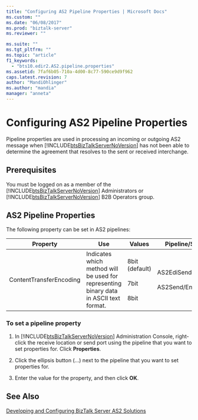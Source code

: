 ```yaml
---
title: "Configuring AS2 Pipeline Properties | Microsoft Docs"
ms.custom: ""
ms.date: "06/08/2017"
ms.prod: "biztalk-server"
ms.reviewer: ""

ms.suite: ""
ms.tgt_pltfrm: ""
ms.topic: "article"
f1_keywords: 
  - "bts10.edir2.AS2.pipeline.properties"
ms.assetid: 7faf6b05-710a-4d00-8c77-590ce9d9f962
caps.latest.revision: 7
author: "MandiOhlinger"
ms.author: "mandia"
manager: "anneta"
---
```

# Configuring AS2 Pipeline Properties
Pipeline properties are used in processing an incoming or outgoing AS2 message when [!INCLUDE[btsBizTalkServerNoVersion](../includes/btsbiztalkservernoversion-md.md)] has not been able to determine the agreement that resolves to the sent or received interchange.  
  
## Prerequisites  
 You must be logged on as a member of the [!INCLUDE[btsBizTalkServerNoVersion](../includes/btsbiztalkservernoversion-md.md)] Administrators or [!INCLUDE[btsBizTalkServerNoVersion](../includes/btsbiztalkservernoversion-md.md)] B2B Operators group.  
  
## AS2 Pipeline Properties  
 The following property can be set in AS2 pipelines:  
  
|Property|Use|Values|Pipeline/Stage|  
|--------------|---------|------------|---------------------|  
|ContentTransferEncoding|Indicates which method will be used for representing binary data in ASCII text format.|8bit (default)<br /><br /> 7bit<br /><br /> 8bit|AS2EdiSend/Encode<br /><br /> AS2Send/Encode|  
  
### To set a pipeline property  
  
1. In [!INCLUDE[btsBizTalkServerNoVersion](../includes/btsbiztalkservernoversion-md.md)] Administration Console, right-click the receive location or send port using the pipeline that you want to set properties for. Click **Properties**.  
  
2. Click the ellipsis button (…) next to the pipeline that you want to set properties for.  
  
3. Enter the value for the property, and then click **OK**.  
  
## See Also  
 [Developing and Configuring BizTalk Server AS2 Solutions](../core/developing-and-configuring-biztalk-server-as2-solutions.md)
